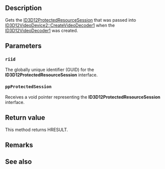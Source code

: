 ## Description

Gets the [ID3D12ProtectedResourceSession](https://learn.microsoft.com/windows/win32/api/d3d12/nn-d3d12-id3d12protectedresourcesession) that was passed into [ID3D12VideoDevice2::CreateVideoDecoder1](https://learn.microsoft.com/windows/win32/api/d3d12video/nf-d3d12video-id3d12videodevice2-createvideodecoder1) when the [ID3D12VideoDecoder1](https://learn.microsoft.com/windows/win32/api/d3d12video/nn-d3d12video-id3d12videodecoder1) was created.

## Parameters

### `riid`

The globally unique identifier (GUID) for the **ID3D12ProtectedResourceSession** interface.

### `ppProtectedSession`

Receives a void pointer representing the **ID3D12ProtectedResourceSession** interface.

## Return value

This method returns HRESULT.

## Remarks

## See also